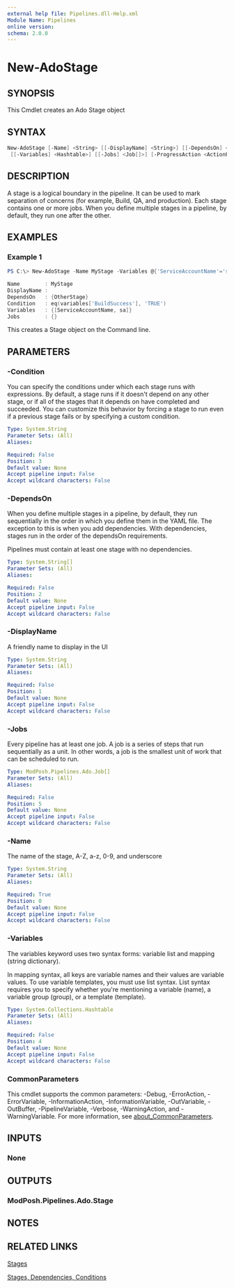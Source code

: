 ```yaml
---
external help file: Pipelines.dll-Help.xml
Module Name: Pipelines
online version:
schema: 2.0.0
---
```


# New-AdoStage

## SYNOPSIS

This Cmdlet creates an Ado Stage object

## SYNTAX

```powershell
New-AdoStage [-Name] <String> [[-DisplayName] <String>] [[-DependsOn] <String[]>] [[-Condition] <String>]
 [[-Variables] <Hashtable>] [[-Jobs] <Job[]>] [-ProgressAction <ActionPreference>] [<CommonParameters>]
```

## DESCRIPTION

A stage is a logical boundary in the pipeline. It can be used to mark separation
of concerns (for example, Build, QA, and production). Each stage contains one or
more jobs. When you define multiple stages in a pipeline, by default, they run
one after the other.

## EXAMPLES

### Example 1

```powershell
PS C:\> New-AdoStage -Name MyStage -Variables @{'ServiceAccountName'='sa'} -DependsOn @('OtherStage') -Condition "eq(variables['BuildSuccess'], 'TRUE')"

Name        : MyStage
DisplayName :
DependsOn   : {OtherStage}
Condition   : eq(variables['BuildSuccess'], 'TRUE')
Variables   : {[ServiceAccountName, sa]}
Jobs        : {}
```

This creates a Stage object on the Command line.

## PARAMETERS

### -Condition

You can specify the conditions under which each stage runs with expressions.
By default, a stage runs if it doesn't depend on any other stage, or if all of
the stages that it depends on have completed and succeeded. You can customize
this behavior by forcing a stage to run even if a previous stage fails or by
specifying a custom condition.

```yaml
Type: System.String
Parameter Sets: (All)
Aliases:

Required: False
Position: 3
Default value: None
Accept pipeline input: False
Accept wildcard characters: False
```

### -DependsOn

When you define multiple stages in a pipeline, by default, they run sequentially
in the order in which you define them in the YAML file. The exception to this is
when you add dependencies. With dependencies, stages run in the order of the
dependsOn requirements.

Pipelines must contain at least one stage with no dependencies.

```yaml
Type: System.String[]
Parameter Sets: (All)
Aliases:

Required: False
Position: 2
Default value: None
Accept pipeline input: False
Accept wildcard characters: False
```

### -DisplayName

A friendly name to display in the UI

```yaml
Type: System.String
Parameter Sets: (All)
Aliases:

Required: False
Position: 1
Default value: None
Accept pipeline input: False
Accept wildcard characters: False
```

### -Jobs

Every pipeline has at least one job. A job is a series of steps that run
sequentially as a unit. In other words, a job is the smallest unit of work that
can be scheduled to run.

```yaml
Type: ModPosh.Pipelines.Ado.Job[]
Parameter Sets: (All)
Aliases:

Required: False
Position: 5
Default value: None
Accept pipeline input: False
Accept wildcard characters: False
```

### -Name

The name of the stage, A-Z, a-z, 0-9, and underscore

```yaml
Type: System.String
Parameter Sets: (All)
Aliases:

Required: True
Position: 0
Default value: None
Accept pipeline input: False
Accept wildcard characters: False
```

### -Variables

The variables keyword uses two syntax forms: variable list and mapping
(string dictionary).

In mapping syntax, all keys are variable names and their values are variable
values. To use variable templates, you must use list syntax. List syntax
requires you to specify whether you're mentioning a variable (name), a variable
group (group), or a template (template).

```yaml
Type: System.Collections.Hashtable
Parameter Sets: (All)
Aliases:

Required: False
Position: 4
Default value: None
Accept pipeline input: False
Accept wildcard characters: False
```

### CommonParameters

This cmdlet supports the common parameters: -Debug, -ErrorAction, -ErrorVariable, -InformationAction, -InformationVariable, -OutVariable, -OutBuffer, -PipelineVariable, -Verbose, -WarningAction, and -WarningVariable. For more information, see [about_CommonParameters](http://go.microsoft.com/fwlink/?LinkID=113216).

## INPUTS

### None

## OUTPUTS

### ModPosh.Pipelines.Ado.Stage

## NOTES

## RELATED LINKS

[Stages](https://learn.microsoft.com/en-us/azure/devops/pipelines/yaml-schema/stages?view=azure-pipelines)

[Stages, Dependencies, Conditions](https://learn.microsoft.com/en-us/azure/devops/pipelines/process/stages?view=azure-devops&tabs=yaml)
